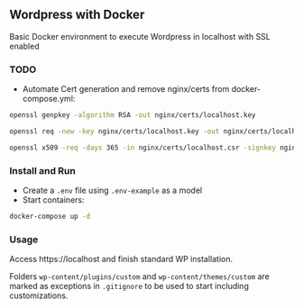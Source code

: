 ## Wordpress with Docker
Basic Docker environment to execute Wordpress in localhost with SSL enabled

### TODO

- Automate Cert generation and remove nginx/certs from docker-compose.yml:

```bash
openssl genpkey -algorithm RSA -out nginx/certs/localhost.key
```

```bash
openssl req -new -key nginx/certs/localhost.key -out nginx/certs/localhost.csr
```

```bash
openssl x509 -req -days 365 -in nginx/certs/localhost.csr -signkey nginx/certs/localhost.key -out nginx/certs/localhost.crt
```

### Install and Run

- Create a `.env` file using `.env-example` as a model
- Start containers:

```bash
docker-compose up -d
```

### Usage
Access https://localhost and finish standard WP installation.

Folders `wp-content/plugins/custom` and `wp-content/themes/custom` are marked as exceptions in `.gitignore` to be used to start including customizations.